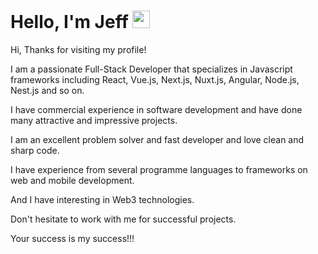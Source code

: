 <h1 align="">
Hello, I'm Jeff
<img src="https://media.giphy.com/media/hvRJCLFzcasrR4ia7z/giphy.gif" width="28">
</h1>

<p align="">
    Hi, Thanks for visiting my profile!

I am a passionate Full-Stack Developer that specializes in Javascript frameworks including React, Vue.js, Next.js, Nuxt.js, Angular, Node.js, Nest.js and so on.

I have commercial experience in software development and have done many attractive and impressive projects.

I am an excellent problem solver and fast developer and love clean and sharp code.

I have experience from several programme languages to frameworks on web and mobile development.

And I have interesting in Web3 technologies.

Don't hesitate to work with me for successful projects.

Your success is my success!!!
</p>
